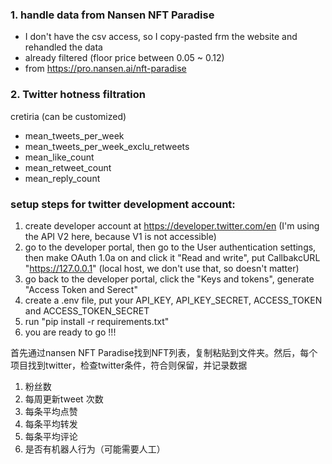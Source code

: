 
### 1. handle data from Nansen NFT Paradise 
- I don't have the csv access, so I copy-pasted frm the website and rehandled the data 
- already filtered (floor price between 0.05 ~ 0.12)
- from https://pro.nansen.ai/nft-paradise

### 2. Twitter hotness filtration 

cretiria (can be customized)
- mean_tweets_per_week
- mean_tweets_per_week_exclu_retweets
- mean_like_count
- mean_retweet_count
- mean_reply_count

### setup steps for twitter development account:
1. create developer account at https://developer.twitter.com/en (I'm using the API V2 here, because V1 is not accessible)
2. go to the developer portal, then go to the User authentication settings, then make OAuth 1.0a on and click it "Read and write", put CallbakcURL "https://127.0.0.1" (local host, we don't use that, so doesn't matter)
3. go back to the developer portal, click the "Keys and tokens", generate "Access Token and Serect"
4. create a .env file, put your API_KEY, API_KEY_SECRET, ACCESS_TOKEN and ACCESS_TOKEN_SECRET
5. run "pip install -r requirements.txt"
6. you are ready to go !!!


首先通过nansen NFT Paradise找到NFT列表，复制粘贴到文件夹。然后，每个项目找到twitter，检查twitter条件，符合则保留，并记录数据
1. 粉丝数
2. 每周更新tweet 次数
3. 每条平均点赞
4. 每条平均转发
5. 每条平均评论
6. 是否有机器人行为（可能需要人工）


